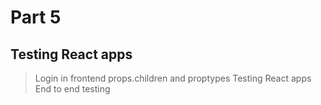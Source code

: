 # Part 5
## Testing React apps

> Login in frontend
> props.children and proptypes
> Testing React apps
> End to end testing